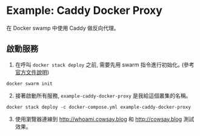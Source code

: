 # Example: Caddy Docker Proxy
在 Docker swamp 中使用 Caddy 做反向代理｡

## 啟動服務
1. 在呼叫 `docker stack deploy` 之前, 需要先用 swarm 指令進行初始化｡
(參考[官方文件說明](https://docs.docker.com/get-started/part3/#run-your-new-load-balanced-app))
```
docker swarm init
```

2. 接著啟動所有服務, `example-caddy-docker-proxy` 是我給這個叢集的名稱｡
```
docker stack deploy -c docker-compose.yml example-caddy-docker-proxy
```

3. 使用瀏覽器連線到 http://whoami.cowsay.blog 和 http://cowsay.blog 測試效果｡